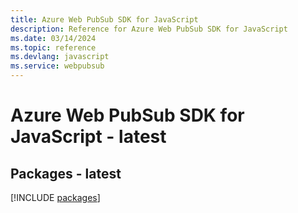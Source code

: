 ```yaml
---
title: Azure Web PubSub SDK for JavaScript
description: Reference for Azure Web PubSub SDK for JavaScript
ms.date: 03/14/2024
ms.topic: reference
ms.devlang: javascript
ms.service: webpubsub
---
```

# Azure Web PubSub SDK for JavaScript - latest
## Packages - latest
[!INCLUDE [packages](web-pubsub-index.md)]
